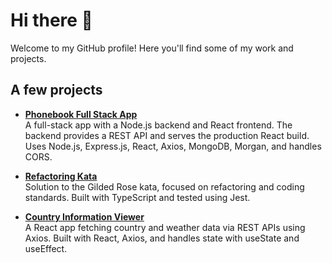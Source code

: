 # Hi there 👋

Welcome to my GitHub profile! Here you'll find some of my work and projects.  

## A few projects

- **[Phonebook Full Stack App](https://github.com/r-brunning/UoH-Fullstack-Open-3.10-Phonebook-Backend)**  
  A full-stack app with a Node.js backend and React frontend. The backend provides a REST API and serves the production React build. Uses Node.js, Express.js, React, Axios, MongoDB, Morgan, and handles CORS.

- **[Refactoring Kata](https://github.com/r-brunning/gilded-rose)**  
  Solution to the Gilded Rose kata, focused on refactoring and coding standards. Built with TypeScript and tested using Jest.

- **[Country Information Viewer](https://github.com/r-brunning/fullstack-open/tree/main/submissions/part2/find-countries)**  
  A React app fetching country and weather data via REST APIs using Axios. Built with React, Axios, and handles state with useState and useEffect.
